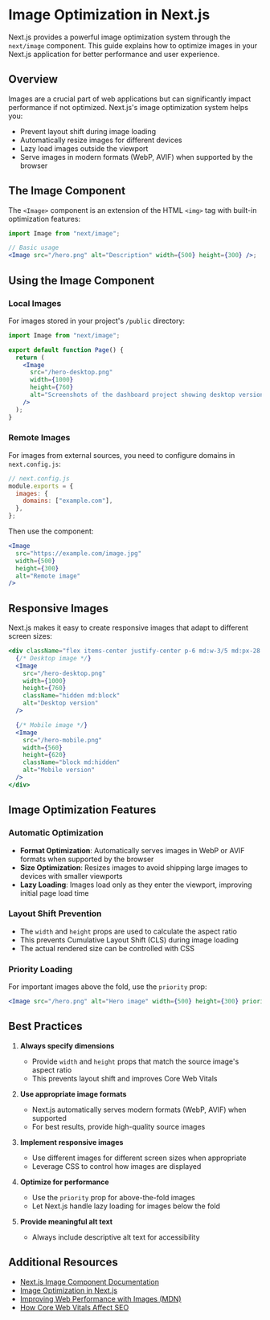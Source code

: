 # Image Optimization in Next.js

Next.js provides a powerful image optimization system through the `next/image` component. This guide explains how to optimize images in your Next.js application for better performance and user experience.

## Overview

Images are a crucial part of web applications but can significantly impact performance if not optimized. Next.js's image optimization system helps you:

- Prevent layout shift during image loading
- Automatically resize images for different devices
- Lazy load images outside the viewport
- Serve images in modern formats (WebP, AVIF) when supported by the browser

## The Image Component

The `<Image>` component is an extension of the HTML `<img>` tag with built-in optimization features:

```jsx
import Image from "next/image";

// Basic usage
<Image src="/hero.png" alt="Description" width={500} height={300} />;
```

## Using the Image Component

### Local Images

For images stored in your project's `/public` directory:

```jsx
import Image from "next/image";

export default function Page() {
  return (
    <Image
      src="/hero-desktop.png"
      width={1000}
      height={760}
      alt="Screenshots of the dashboard project showing desktop version"
    />
  );
}
```

### Remote Images

For images from external sources, you need to configure domains in `next.config.js`:

```js
// next.config.js
module.exports = {
  images: {
    domains: ["example.com"],
  },
};
```

Then use the component:

```jsx
<Image
  src="https://example.com/image.jpg"
  width={500}
  height={300}
  alt="Remote image"
/>
```

## Responsive Images

Next.js makes it easy to create responsive images that adapt to different screen sizes:

```jsx
<div className="flex items-center justify-center p-6 md:w-3/5 md:px-28 md:py-12">
  {/* Desktop image */}
  <Image
    src="/hero-desktop.png"
    width={1000}
    height={760}
    className="hidden md:block"
    alt="Desktop version"
  />

  {/* Mobile image */}
  <Image
    src="/hero-mobile.png"
    width={560}
    height={620}
    className="block md:hidden"
    alt="Mobile version"
  />
</div>
```

## Image Optimization Features

### Automatic Optimization

- **Format Optimization**: Automatically serves images in WebP or AVIF formats when supported by the browser
- **Size Optimization**: Resizes images to avoid shipping large images to devices with smaller viewports
- **Lazy Loading**: Images load only as they enter the viewport, improving initial page load time

### Layout Shift Prevention

- The `width` and `height` props are used to calculate the aspect ratio
- This prevents Cumulative Layout Shift (CLS) during image loading
- The actual rendered size can be controlled with CSS

### Priority Loading

For important images above the fold, use the `priority` prop:

```jsx
<Image src="/hero.png" alt="Hero image" width={500} height={300} priority />
```

## Best Practices

1. **Always specify dimensions**

   - Provide `width` and `height` props that match the source image's aspect ratio
   - This prevents layout shift and improves Core Web Vitals

2. **Use appropriate image formats**

   - Next.js automatically serves modern formats (WebP, AVIF) when supported
   - For best results, provide high-quality source images

3. **Implement responsive images**

   - Use different images for different screen sizes when appropriate
   - Leverage CSS to control how images are displayed

4. **Optimize for performance**

   - Use the `priority` prop for above-the-fold images
   - Let Next.js handle lazy loading for images below the fold

5. **Provide meaningful alt text**
   - Always include descriptive alt text for accessibility


## Additional Resources

- [Next.js Image Component Documentation](https://nextjs.org/docs/api-reference/next/image)
- [Image Optimization in Next.js](https://nextjs.org/docs/basic-features/image-optimization)
- [Improving Web Performance with Images (MDN)](https://developer.mozilla.org/en-US/docs/Learn/Performance/Multimedia)
- [How Core Web Vitals Affect SEO](https://web.dev/vitals/)
